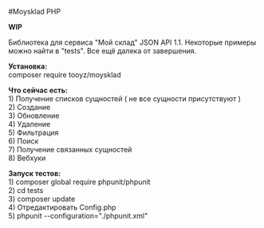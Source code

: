 #Moysklad PHP

**WIP**

Библиотека для сервиса "Мой склад" JSON API 1.1. Некоторые примеры можно найти в "tests". Все ещё далека от завершения.

**Установка:**<br />
    composer require tooyz/moysklad

**Что сейчас есть:**<br />
    1) Получение списков сущностей ( не все сущности присутствуют )<br />
    2) Создание<br />
    3) Обновление<br />
    4) Удаление<br />
    5) Фильтрация<br />
    6) Поиск<br />
    7) Получение связанных сущностей<br />
    8) Вебхуки<br />


**Запуск тестов:**<br />
    1) composer global require phpunit/phpunit<br />
    2) cd tests<br />
    3) composer update<br />
    4) Отредактировать Config.php <br />
    5) phpunit --configuration="./phpunit.xml"